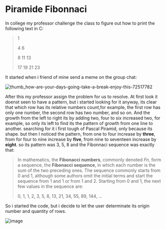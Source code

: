 
# Piramide Fibonnaci
In college  my professor challenge the class to figure out how to print the following text in C:

> 1 
>
> 4 6
>
> 9 11 13 
>
> 17 19 21 23

It started when i friend of mine send a meme on the group chat: 

![thumb_how-are-your-days-going-take-a-break-enjoy-this-72517782](https://user-images.githubusercontent.com/87271192/190916256-3df6e4d6-e475-4de9-94f7-637deac57106.png)


After this my professor assign the problem for us to resolve.
At first look it doenst seen to have a pattern, but i started looking for it anyway, its clear that which row has its relative numbers count,for example, the first row has only one number, the second row has two number, and so on.
And the growth from the left to right its by adding two, four to six increased two, for example, so only its left to find its the pattern of growth from one line to another.
searching for it i first tough of Pascal Piramid, only because its shape.
but then I noticed the pattern, from one to four increase by **three**, from for four to nine increase by **five**, from nine to seventeen increase by **eight**.
so its pattern was 3, 5, 8
and the Fibonnaci sequence was exactly that:

> In mathematics, the  **Fibonacci numbers**, commonly denoted  _Fn_, form a  sequence, the  **Fibonacci sequence**, in which each number is the sum of the two preceding ones. The sequence commonly starts from 0 and 1, although some authors omit the initial terms and start the sequence from 1 and 1 or from 1 and 2. Starting from 0 and 1, the next few values in the sequence are:
> 
>0, 1, 1, 2, 3, 5, 8, 13, 21, 34, 55, 89, 144, ...

So i started the code, but i decide to let the user determinate its origin number and quantity of rows.


![image](https://user-images.githubusercontent.com/87271192/209450141-16dd771a-cd68-4b0a-a013-f803221b235d.png)
